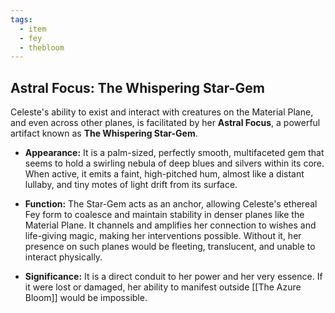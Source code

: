 ```yaml
---
tags:
  - item
  - fey
  - thebloom
---
```

## **Astral Focus: The Whispering Star-Gem**

Celeste's ability to exist and interact with creatures on the Material Plane, and even across other planes, is facilitated by her **Astral Focus**, a powerful artifact known as **The Whispering Star-Gem**.

- **Appearance:** It is a palm-sized, perfectly smooth, multifaceted gem that seems to hold a swirling nebula of deep blues and silvers within its core. When active, it emits a faint, high-pitched hum, almost like a distant lullaby, and tiny motes of light drift from its surface.

- **Function:** The Star-Gem acts as an anchor, allowing Celeste's ethereal Fey form to coalesce and maintain stability in denser planes like the Material Plane. It channels and amplifies her connection to wishes and life-giving magic, making her interventions possible. Without it, her presence on such planes would be fleeting, translucent, and unable to interact physically.

- **Significance:** It is a direct conduit to her power and her very essence. If it were lost or damaged, her ability to manifest outside [[The Azure Bloom]] would be impossible. 